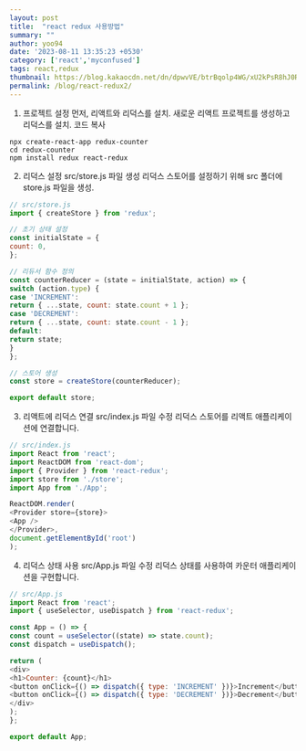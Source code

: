 ```yaml
---
layout: post
title:  "react redux 사용방법"
summary: ""
author: yoo94
date: '2023-08-11 13:35:23 +0530'
category: ['react','myconfused']
tags: react,redux
thumbnail: https://blog.kakaocdn.net/dn/dpwvVE/btrBqolp4WG/xU2kPsR8hJ0Rpx9B1LSoZ1/img.png
permalink: /blog/react-redux2/
---
```


1. 프로젝트 설정
   먼저, 리액트와 리덕스를 설치. 새로운 리액트 프로젝트를 생성하고 리덕스를 설치.
코드 복사
```shell
npx create-react-app redux-counter
cd redux-counter
npm install redux react-redux
```

2. 리덕스 설정
   src/store.js 파일 생성
   리덕스 스토어를 설정하기 위해 src 폴더에 store.js 파일을 생성.
```javascript
// src/store.js
import { createStore } from 'redux';

// 초기 상태 설정
const initialState = {
count: 0,
};

// 리듀서 함수 정의
const counterReducer = (state = initialState, action) => {
switch (action.type) {
case 'INCREMENT':
return { ...state, count: state.count + 1 };
case 'DECREMENT':
return { ...state, count: state.count - 1 };
default:
return state;
}
};

// 스토어 생성
const store = createStore(counterReducer);

export default store;
```
3. 리액트에 리덕스 연결
   src/index.js 파일 수정
   리덕스 스토어를 리액트 애플리케이션에 연결합니다.

```javascript
// src/index.js
import React from 'react';
import ReactDOM from 'react-dom';
import { Provider } from 'react-redux';
import store from './store';
import App from './App';

ReactDOM.render(
<Provider store={store}>
<App />
</Provider>,
document.getElementById('root')
);
````
4. 리덕스 상태 사용
   src/App.js 파일 수정
   리덕스 상태를 사용하여 카운터 애플리케이션을 구현합니다.

```javascript
// src/App.js
import React from 'react';
import { useSelector, useDispatch } from 'react-redux';

const App = () => {
const count = useSelector((state) => state.count);
const dispatch = useDispatch();

return (
<div>
<h1>Counter: {count}</h1>
<button onClick={() => dispatch({ type: 'INCREMENT' })}>Increment</button>
<button onClick={() => dispatch({ type: 'DECREMENT' })}>Decrement</button>
</div>
);
};

export default App;
```
